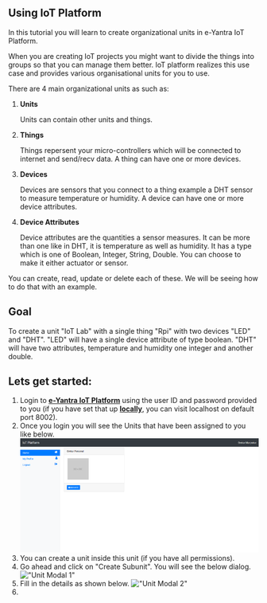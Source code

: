 ## Using IoT Platform

In this tutorial you will learn to create organizational units in e-Yantra IoT Platform.

When you are creating IoT projects you might want to divide the things into groups so that you can manage them better. IoT platform realizes this use case and provides various organisational units for you to use.

There are 4 main organizational units as such as:
1. **Units**
    
    Units can contain other units and things.

2. **Things**

    Things repersent your micro-controllers which will be connected to internet and send/recv data. A thing can have one or more devices.

3. **Devices**

    Devices are sensors that you connect to a thing example a DHT sensor to measure temperature or humidity. A device can have one or more device attributes.

4. **Device Attributes**

    Device attributes are the quantities a sensor measures. It can be more than one like in DHT, it is temperature as well as humidity. It has a type which is one of Boolean, Integer, String, Double. You can choose to make it either actuator or sensor.

You can create, read, update or delete each of these. We will be seeing how to do that with an example.

Goal
----
To create a unit "IoT Lab" with a single thing "Rpi" with two devices "LED" and "DHT". 
"LED" will have a single device attribute of type boolean. "DHT" will have two attributes, temperature and humidity one integer and another double.

Lets get started:
----
1. Login to [**e-Yantra IoT Platform**](http://iot.e-yantra.com) using the user ID and password provided to you (if you have set that up [**locally**](http://github.com/E-yantra/iot-platform), you can visit localhost on default port 8002).
2. Once you login you will see the Units that have been assigned to you like below.
!["Main page"](./assets/main-page.png "Main page")
3. You can create a unit inside this unit (if you have all permissions).
4. Go ahead and click on "Create Subunit". You will see the below dialog.
!["Unit Modal 1"](./assets/unit-modal-1.png "Unit Modal 1")
5. Fill in the details as shown below.
!["Unit Modal 2"](./assets/unit-modal-2.png "Unit Modal 2")
6. 

